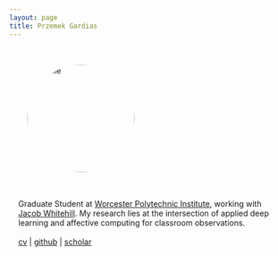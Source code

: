 ```yaml
---
layout: page
title: Przemek Gardias
---
```


<div class="fp" markdown=0>
	<img src="{{site.url}}/assets/profile.jpg" alt="Profile" style="height: 12rem; width: 12rem; border-radius: 50% 50% 50% 50%; margin: 2rem; flex: 0 0 12rem;">
	<p style="margin: 1rem; flex: 1 1 40%">
		Graduate Student at <a href="https://web.cs.wpi.edu/">Worcester Polytechnic Institute</a>, working with <a href="https://users.wpi.edu/~jrwhitehill/">Jacob Whitehill</a>. My research lies at the intersection of applied deep learning and affective computing for classroom observations.
		<br>
		<br>
		<a href="{{ site.baseurl }}/pdf/cv.pdf">cv</a> | <a href="https://github.com/pgardias">github</a> | <a href="https://scholar.google.com/citations?user=LpoiVbkAAAAJ">scholar</a>
	</p>
</div>
